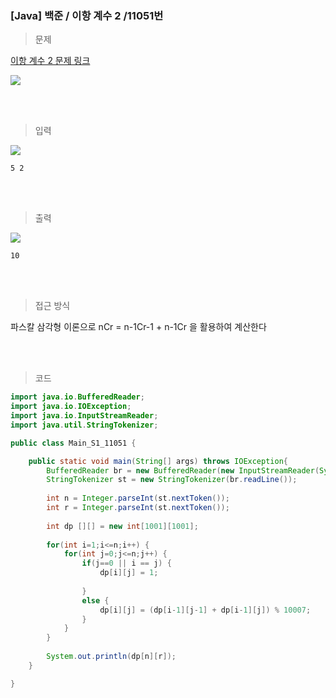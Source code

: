<h3>[Java] 백준 / 이항 계수 2 /11051번 </h3>

> 문제
> 

[이항 계수 2 문제 링크](https://www.acmicpc.net/problem/11051)


![](https://images.velog.io/images/gandi0330/post/554fe60b-1cd3-48eb-9989-4da7060b2c8e/image.png)



<br>
<br>

> 입력
> 

![](https://images.velog.io/images/gandi0330/post/03fccbcf-99b5-4fb7-8892-25d6a7b0df8b/image.png)

```
5 2
```

<br>
<br>

> 출력
> 

![](https://images.velog.io/images/gandi0330/post/b9c9bbc5-fdd6-4e8f-97c6-287241594ec9/image.png)

```
10
```

<br>
<br>

> 접근 방식
> 

파스칼 삼각형 이론으로 nCr = n-1Cr-1 + n-1Cr 을 활용하여 계산한다

<br>
<br>

> 코드
> 

```java
import java.io.BufferedReader;
import java.io.IOException;
import java.io.InputStreamReader;
import java.util.StringTokenizer;

public class Main_S1_11051 {

	public static void main(String[] args) throws IOException{
		BufferedReader br = new BufferedReader(new InputStreamReader(System.in));
		StringTokenizer st = new StringTokenizer(br.readLine());
		
		int n = Integer.parseInt(st.nextToken());
		int r = Integer.parseInt(st.nextToken());
		
		int dp [][] = new int[1001][1001];
		
		for(int i=1;i<=n;i++) {
			for(int j=0;j<=n;j++) {
				if(j==0 || i == j) {
					dp[i][j] = 1;
					
				}
				else {
					dp[i][j] = (dp[i-1][j-1] + dp[i-1][j]) % 10007;
				}
			}
		}
		
		System.out.println(dp[n][r]);
	}

}
```
